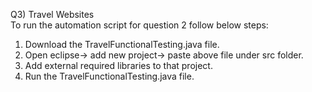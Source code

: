 
Q3) Travel Websites<br>
To run the automation script for question 2 follow below steps:
1. Download the TravelFunctionalTesting.java file.
2. Open eclipse-> add new project-> paste above file under src folder.
3. Add external required libraries to that project.
4. Run the TravelFunctionalTesting.java file.

